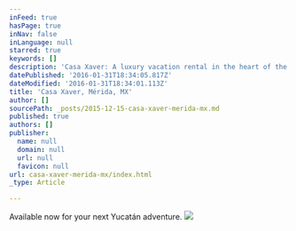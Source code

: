 ```yaml
---
inFeed: true
hasPage: true
inNav: false
inLanguage: null
starred: true
keywords: []
description: 'Casa Xaver: A luxury vacation rental in the heart of the vibrant Yucatán capital'
datePublished: '2016-01-31T18:34:05.817Z'
dateModified: '2016-01-31T18:34:01.113Z'
title: 'Casa Xaver, Mérida, MX'
author: []
sourcePath: _posts/2015-12-15-casa-xaver-merida-mx.md
published: true
authors: []
publisher:
  name: null
  domain: null
  url: null
  favicon: null
url: casa-xaver-merida-mx/index.html
_type: Article

---
```

Available now for your next Yucatán adventure.
![](https://the-grid-user-content.s3-us-west-2.amazonaws.com/c531ea95-f86c-48fd-bae8-458f26a18457.png)